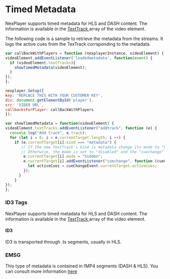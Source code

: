 # Timed Metadata

NexPlayer supports timed metadata for HLS and DASH content. The information is available in the <a href="https://developer.mozilla.org/en-US/docs/Web/API/TextTrack" target="_blank">TextTrack </a> array of the video element.

The following code is a sample to retrieve the metadata from the streams. It logs the active cues from the TexTrack corrsponding to the metadata.

```js
var callBackWithPlayers = function (nexplayerInstance, videoElement) {
videoElement.addEventListener('loadedmetadata', function(event) {
  if (videoElement.textTracks){
    showTimedMetadata(videoElement);
  }
});
};

nexplayer.Setup({
key: 'REPLACE THIS WITH YOUR CUSTOMER KEY',
div: document.getElementById('player'),
src: 'VIDEO URL',
callbacksForPlayer: callBackWithPlayers
});

var showTimedMetadata = function(videoElement) { 
videoElement.textTracks.addEventListener("addtrack", function (e) {
  console.log("Add track", e.track);
  for (let i = 0; i < e.currentTarget.length; i ++) {  
    if (e.currentTarget[i].kind === "metadata") {
       // If the new TextTrack's kind is metadata change its mode to "hidden".
       // Otherwise, the mode is set to "disabled" and the "cuechange" events won't be received.
        e.currentTarget[i].mode = "hidden";
        e.currentTarget[i].addEventListener("cuechange", function (cueChangeEvent) {
          let activeCues = cueChangeEvent.currentTarget.activeCues;
        });
      }
    }
});	
};
```

### ID3 Tags

NexPlayer supports timed metadata for HLS and DASH content. The information is available in the <a href="https://developer.mozilla.org/en-US/docs/Web/API/TextTrack" target="_blank">TextTrack </a> array of the video element.

#### ID3

ID3 is transported through .ts segments, usually in HLS.

### EMSG

This type of metadata is contained in fMP4 segments (DASH & HLS). You can consult more information <a href="https://aomediacodec.github.io/id3-emsg/" target="_blank">here</a>
